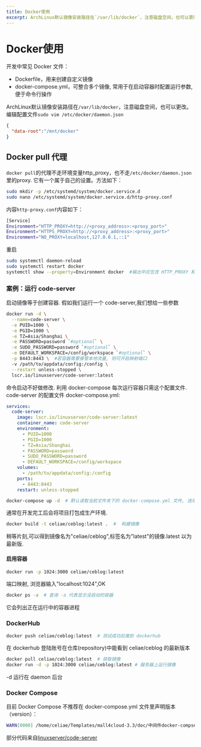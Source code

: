 ```yaml
---
title: Docker使用
excerpt: ArchLinux默认镜像安装路径在`/var/lib/docker`，注意磁盘空间，也可以更改。
---
```

# Docker使用

开发中常见 Docker 文件：
- Dockerfile，用来创建自定义镜像
- docker-compose.yml，可整合多个镜像, 常用于在启动容器时配置运行参数,便于命令行操作

ArchLinux默认镜像安装路径在`/var/lib/docker`，注意磁盘空间，也可以更改。
编辑配置文件`sudo vim /etc/docker/daemon.json`
```json
{
  "data-root":"/mnt/docker"
}
```

## Docker pull 代理
`docker pull`的代理不走环境变量http_proxy，也不走`/etc/docker/daemon.json`里的proxy. 它有一个属于自己的设置。方法如下：
```bash
sudo mkdir -p /etc/systemd/system/docker.service.d
sudo nano /etc/systemd/system/docker.service.d/http-proxy.conf
```

内容`http-proxy.conf`内容如下：
```bash
[Service]
Environment="HTTP_PROXY=http://<proxy_address>:<proxy_port>"
Environment="HTTPS_PROXY=http://<proxy_address>:<proxy_port>"
Environment="NO_PROXY=localhost,127.0.0.1,::1"
```

重启
```bash
sudo systemctl daemon-reload
sudo systemctl restart docker
systemctl show --property=Environment docker  #输出中应包含 HTTP_PROXY 和 HTTPS_PROXY
```

### 案例：运行 code-server

启动镜像等于创建容器. 假如我们运行一个 code-server,我们想给一些参数

```bash
docker run -d \
  --name=code-server \
  -e PUID=1000 \
  -e PGID=1000 \
  -e TZ=Asia/Shanghai \
  -e PASSWORD=password `#optional` \
  -e SUDO_PASSWORD=password `#optional` \
  -e DEFAULT_WORKSPACE=/config/workspace `#optional` \
  -p 8443:8443 \  #若容器需要接管本地流量, 则可开启映射端口
  -v /path/to/appdata/config:/config \
  --restart unless-stopped \
  lscr.io/linuxserver/code-server:latest
```


命令启动不好做修改. 利用 docker-compose 每次运行容器只需这个配置文件. code-server 的配置文件 docker-compose.yml:
```yml
services:
  code-server:
    image: lscr.io/linuxserver/code-server:latest
    container_name: code-server
    environment:
      - PUID=1000
      - PGID=1000
      - TZ=Asia/Shanghai
      - PASSWORD=password
      - SUDO_PASSWORD=password
      - DEFAULT_WORKSPACE=/config/workspace
    volumes:
      - /path/to/appdata/config:/config
    ports:
      - 8443:8443
    restart: unless-stopped
```

```bash
docker-compose up -d  # 默认读取当前文件夹下的 docker-compose.yml 文件, 选项 -d 意为 daemon 使它运行在后台
```

通常在开发完工后会将项目打包成生产环境.

```bash
docker build -t celiae/ceblog:latest .  #  构建镜像 
```

稍等片刻,可以得到镜像名为"celiae/ceblog",标签名为"latest"的镜像.latest 以为最新版.

#### 启用容器

```bash
docker run -p 1024:3000 celiae/ceblog:latest
```

端口映射, 浏览器输入"localhost:1024",OK

```bash
docker ps -a  # 查询 -a 代表显示没启动的容器
```

它会列出正在运行中的容器进程

### DockerHub

```bash
docker push celiae/ceblog:latest  # 测试成功后推到 dockerhub
```

在 dockerhub 登陆账号在仓库(repository)中能看到 celiae/ceblog 的最新版本

```bash
docker pull celiae/ceblog:latest  # 获取镜像
docker run -d -p 1024:3000 celiae/ceblog:latest # 服务器上运行镜像
```

-d 运行在 daemon 后台

### Docker Compose

目前 Docker Compose 不推荐在 docker-compose.yml 文件里声明版本（version）：

```bash
WARN[0000] /home/celiae/Templates/mall4cloud-3.3/doc/中间件docker-compse一键安装/docker-compose.yaml: the attribute `version` is obsolete, it will be ignored, please remove it to avoid potential confusion
```

部分代码来自[linuxserver/code-server](https://hub.docker.com/r/linuxserver/code-server)
